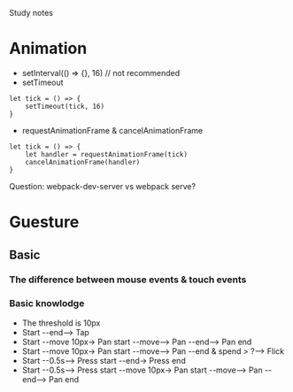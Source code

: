 Study notes

# Animation
- setInterval(() => {}, 16) // not recommended
- setTimeout
```
let tick = () => {
    setTimeout(tick, 16)
}
```

- requestAnimationFrame & cancelAnimationFrame
```
let tick = () => {
    let handler = requestAnimationFrame(tick)
    cancelAnimationFrame(handler)
}
```
Question: webpack-dev-server vs webpack serve?



# Guesture

## Basic

### The difference between mouse events & touch events

### Basic knowlodge
- The threshold is 10px
- Start --end--> Tap
- Start --move 10px-> Pan start --move--> Pan --end--> Pan end
- Start --move 10px-> Pan start --move--> Pan --end & spend > ?--> Flick
- Start --0.5s--> Press start --end-> Press end
- Start --0.5s--> Press start --move 10px-> Pan start --move--> Pan --end--> Pan end
